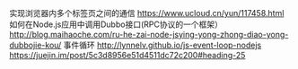 实现浏览器内多个标签页之间的通信
https://www.ucloud.cn/yun/117458.html
如何在Node.js应用中调用Dubbo接口(RPC协议的一个框架）
http://blog.maihaoche.com/ru-he-zai-node-jsying-yong-zhong-diao-yong-dubbojie-kou/
事件循环
http://lynnelv.github.io/js-event-loop-nodejs
https://juejin.im/post/5c3d8956e51d4511dc72c200#heading-25
